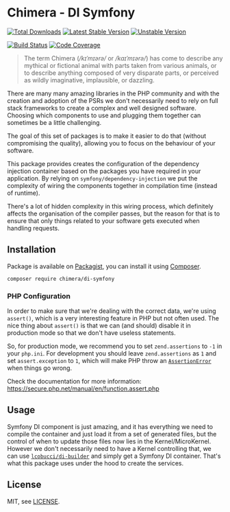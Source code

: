 # Chimera - DI Symfony

[![Total Downloads]](https://packagist.org/packages/chimera/di-symfony)
[![Latest Stable Version]](https://packagist.org/packages/chimera/di-symfony)
[![Unstable Version]](https://packagist.org/packages/chimera/di-symfony)

[![Build Status]](https://github.com/chimeraphp/di-symfony/actions?query=workflow%3A%22PHPUnit%20Tests%22+branch%3Amaster)
[![Code Coverage]](https://codecov.io/gh/chimeraphp/di-symfony)

> The term Chimera (_/kɪˈmɪərə/_ or _/kaɪˈmɪərə/_) has come to describe any
mythical or fictional animal with parts taken from various animals, or to
describe anything composed of very disparate parts, or perceived as wildly
imaginative, implausible, or dazzling.

There are many many amazing libraries in the PHP community and with the creation
and adoption of the PSRs we don't necessarily need to rely on full stack
frameworks to create a complex and well designed software. Choosing which
components to use and plugging them together can sometimes be a little
challenging.

The goal of this set of packages is to make it easier to do that (without
compromising the quality), allowing you to focus on the behaviour of your
software.

This package provides creates the configuration of the dependency injection
container based on the packages you have required in your application. By
relying on `symfony/dependency-injection` we put the complexity of wiring the
components together in compilation time (instead of runtime).

There's a lot of hidden complexity in this wiring process, which definitely affects
the organisation of the compiler passes, but the reason for that is to ensure that
only things related to your software gets executed when handling requests.

## Installation

Package is available on [Packagist], you can install it using [Composer].

```shell
composer require chimera/di-symfony
```

### PHP Configuration

In order to make sure that we're dealing with the correct data, we're using `assert()`,
which is a very interesting feature in PHP but not often used. The nice thing
about `assert()` is that we can (and should) disable it in production mode so
that we don't have useless statements.

So, for production mode, we recommend you to set `zend.assertions` to `-1` in your `php.ini`.
For development you should leave `zend.assertions` as `1` and set `assert.exception` to `1`, which
will make PHP throw an [`AssertionError`](https://secure.php.net/manual/en/class.assertionerror.php)
when things go wrong.

Check the documentation for more information: https://secure.php.net/manual/en/function.assert.php

## Usage

Symfony DI component is just amazing, and it has everything we need to compile the 
container and just load it from a set of generated files, but the control of when
to update those files now lies in the Kernel/MicroKernel. However we don't necessarily
need to have a Kernel controlling that, we can use [`lcobucci/di-builder`](http://packagist.org/packages/lcobucci/di-builder)
and simply get a Symfony DI container. That's what this package uses under the
hood to create the services.

## License

MIT, see [LICENSE].

[Total Downloads]: https://img.shields.io/packagist/dt/chimera/di-symfony.svg?style=flat-square
[Latest Stable Version]: https://img.shields.io/packagist/v/chimera/di-symfony.svg?style=flat-square
[Unstable Version]: https://img.shields.io/packagist/vpre/chimera/di-symfony.svg?style=flat-square
[Build Status]: https://img.shields.io/github/workflow/status/chimeraphp/di-symfony/PHPUnit%20tests/master?style=flat-square
[Code Coverage]: https://codecov.io/gh/chimeraphp/di-symfony/branch/master/graph/badge.svg
[Packagist]: http://packagist.org/packages/chimera/di-symfony
[Composer]: http://getcomposer.org
[LICENSE]: LICENSE
